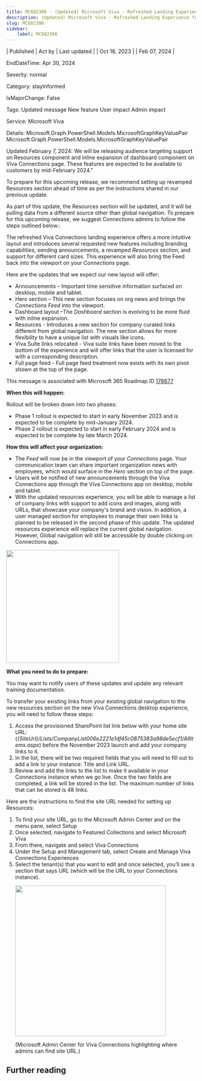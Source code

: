 ```yaml
---
title: MC682306 - (Updated) Microsoft Viva - Refreshed Landing Experience for Viva Connections Desktop
description: (Updated) Microsoft Viva - Refreshed Landing Experience for Viva Connections Desktop
slug: MC682306
sidebar:
    label: MC682306
---
```


| Published | Act by | Last updated |
| Oct 18, 2023 |  | Feb 07, 2024 |

EndDateTime: Apr 30, 2024

Severity: normal

Category: stayInformed

IsMajorChange: False

Tags: Updated message New feature User impact Admin impact

Service: Microsoft Viva

Details: Microsoft.Graph.PowerShell.Models.MicrosoftGraphKeyValuePair Microsoft.Graph.PowerShell.Models.MicrosoftGraphKeyValuePair

<p>Updated February 7, 2024: We will be releasing audience targeting support on Resources component and inline expansion of dashboard component on Viva Connections page. These features are expected to be available to customers by mid-February 2024."</p><p>To prepare for this upcoming release, we recommend setting up revamped Resources section ahead of time as per the instructions shared in our previous update.
</p><p>As part of this update, the Resources section will be updated, and it will be pulling data from a different source other than global navigation. To prepare for this upcoming release, we suggest Connections admins to follow the steps outlined below.: </p><p>The refreshed Viva Connections landing experience offers a more intuitive layout and introduces several requested new features including branding capabilities, sending announcements, a revamped <i>Resources</i> section, and support for different card sizes. This experience will also bring the Feed back into the viewport on your <i>Connections</i> page.</p><p>Here are the updates that we expect our new layout will offer:  
</p><ul><li>Announcements – Important time sensitive information surfaced on desktop, mobile and tablet.</li><li>Hero section – This new section focuses on org news and brings the <i>Connections Feed</i> into the viewport.</li><li>Dashboard layout –The <i>Dashboard </i>section is evolving to be more fluid with inline expansion.</li><li>Resources - Introduces a new section for company curated links different from global navigation. The new section allows for more flexibility to have a unique list with visuals like icons.</li><li>Viva Suite links relocated - Viva suite links have been moved to the bottom of the experience and will offer links that the user is licensed for with a corresponding description.</li><li>Full page feed - Full page feed treatment now exists with its own pivot shown at the top of the page.</li></ul><p>This message is associated with Microsoft 365 Roadmap ID <a href="https://www.microsoft.com/microsoft-365/roadmap?filters=&amp;searchterms=176677" target="_blank">176677</a></p><p><b>When this will happen:</b></p><p>Rollout will be broken down into two phases:</p><ul><li>Phase 1 rollout is expected to start in early November 2023 and is expected to be complete by mid-January 2024.</li><li>Phase 2 rollout is expected to start in early February 2024 and is expected to be complete by late March 2024.</li></ul><p><b>How this will affect your organization:</b></p><ul><li>The<i> Feed</i> will now be in the viewport of your <i>Connections</i> page. Your communication team can share important organization news with employees, which would surface in the<i> Hero</i> section on top of the page.</li><li>Users will be notified of new announcements through the Viva Connections app through the Viva Connections app on desktop, mobile and tablet.</li><li>With the updated resources experience, you will be able to manage a list of company links with support to add icons and images, along with URLs, that showcase your company's brand and vision. In addition, a user managed section for employees to manage their own links is planned to be released in the second phase of this update. The updated resources experience will replace the current global navigation. However, Global navigation will still be accessible by double clicking on Connections app.</li></ul><p><img src="https://img-prod-cms-rt-microsoft-com.akamaized.net/cms/api/am/imageFileData/RW1dp6Y?ver=b12e" style="width: 300px;"><br></p><p><b>What you need to do to prepare:</b></p><p>You may want to notify users of these updates and update any relevant training documentation.</p><p>To transfer your existing links from your existing global navigation to the new resources section on the new Viva Connections desktop experience, you will need to follow these steps:</p><ol><li>Access the provisioned SharePoint list link below with your home site URL: (<i>{SiteUrl}/Lists/CompanyList006e2221e1df45c0875383a98de5ecf1/AllItems.aspx</i>) before the November 2023 launch and add your company links to it. 
</li><li>In the list, there will be two required fields that you will need to fill out to add a link to your instance: Title and Link URL. 
</li><li>Review and add the links to the list to make it available in your Connections instance when we go live. Once the two fields are completed, a link will be stored in the list. The maximum number of links that can be stored is 48 links. 
</li></ol><p>Here are the instructions to find the site URL needed for setting up Resources: 
</p><ol><li>To find your site URL, go to the Microsoft Admin Center and on the menu pane, select Setup 
</li><li>Once selected, navigate to Featured Collections and select Microsoft Viva 
</li><li>From there, navigate and select Viva Connections 
</li><li>Under the Setup and Management tab, select Create and Manage Viva Connections Experiences 
</li><li>Select the tenant(s) that you want to edit and once selected, you’ll see a section that says URL (which will be the URL to your Connections instance). 
</li><p><img src="https://img-prod-cms-rt-microsoft-com.akamaized.net/cms/api/am/imageFileData/RW1eCCo?ver=f9c0" style="width: 400px;"></p><p>(Microsoft Admin Center for Viva Connections highlighting where admins can find site URL.)</p>
</ol>

## Further reading
